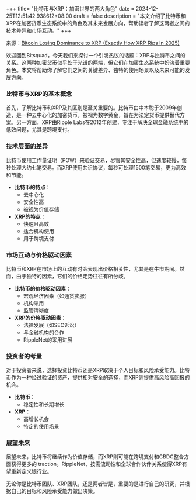 +++
title= "比特币与XRP：加密世界的两大角色"
date = 2024-12-25T12:51:42.938612+08:00
draft = false
description = "本文介绍了比特币和XRP在加密货币生态系统中的角色及其未来发展方向，帮助读者了解这两者之间的技术差异和市场互动。"
+++

来源：[Bitcoin Losing Dominance to XRP (Exactly How XRP Rips In 2025)](https://www.youtube.com/watch?v=DwU5WNta5wE)

欢迎回到Bitsquad，今天我们来探讨一个引发热议的话题：XRP与比特币之间的关系。这两种加密货币似乎处于光谱的两端，但它们在加密生态系统中扮演着重要角色。本文将帮助你了解它们之间的关键差异、独特的使用场景以及未来可能的发展方向。

### 比特币与XRP的基本概念

首先，了解比特币和XRP及其区别是至关重要的。比特币由中本聪于2009年创造，是一种去中心化的加密货币，被视为数字黄金，旨在为法定货币提供替代方案。另一方面，XRP由Ripple Labs在2012年创建，专注于解决全球金融系统中的低效问题，尤其是跨境支付。

### 技术层面的差异

比特币使用工作量证明（POW）来验证交易，尽管其安全性高，但速度较慢，每秒处理大约七笔交易。而XRP使用共识协议，每秒可处理1500笔交易，更为高效和节能。

- **比特币的特点**：
  - 去中心化
  - 安全性高
  - 被视为价值存储
- **XRP的特点**：
  - 快速且高效
  - 适合机构使用
  - 用于跨境支付

### 市场互动与价格驱动因素

比特币和XRP在市场上的互动有时会表现出价格相关性，尤其是在牛市期间。然而，由于独特的因素，它们的价格走势往往有所分歧。

- **比特币的价格驱动因素**：
  - 宏观经济因素（如通货膨胀）
  - 机构采用
  - 监管清晰度
- **XRP的价格驱动因素**：
  - 法律发展（如SEC诉讼）
  - 与金融机构的合作
  - RippleNet的采用进展

### 投资者的考量

对于投资者来说，选择投资比特币还是XRP取决于个人目标和风险承受能力。比特币作为一种经过验证的资产，提供相对安全的选择，而XRP则提供高风险高回报的机会。

- **比特币**：
  - 稳定性和长期增长
- **XRP**：
  - 高增长机会
  - 特定的使用场景

### 展望未来

展望未来，比特币将继续作为价值存储，而XRP则可能在跨境支付和CBDC整合方面获得更多的 traction。RippleNet、按需流动性和全球合作伙伴关系使得XRP有望重新定义银行业。

无论你是比特币团队、XRP团队，还是两者皆是，重要的是进行自己的研究，并根据自己的目标和风险承受能力做出决策。